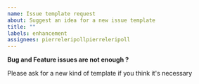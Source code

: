 ```yaml
---
name: Issue template request
about: Suggest an idea for a new issue template
title: ""
labels: enhancement
assignees: pierreleripollpierreleripoll
---
```


**Bug and Feature issues are not enough ?**

Please ask for a new kind of template if you think it's necessary
